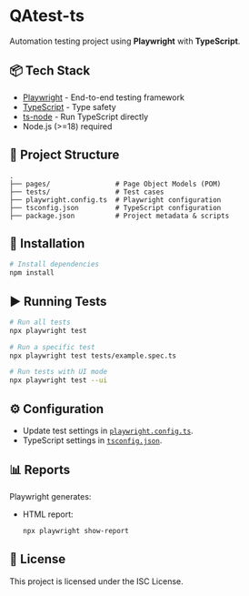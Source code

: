 # QAtest-ts

Automation testing project using **Playwright** with **TypeScript**.

## 📦 Tech Stack

* [Playwright](https://playwright.dev/) - End-to-end testing framework
* [TypeScript](https://www.typescriptlang.org/) - Type safety
* [ts-node](https://typestrong.org/ts-node/) - Run TypeScript directly
* Node.js (>=18) required

## 📂 Project Structure

```
.
├── pages/                # Page Object Models (POM)
├── tests/                # Test cases
├── playwright.config.ts  # Playwright configuration
├── tsconfig.json         # TypeScript configuration
├── package.json          # Project metadata & scripts
```

## 🚀 Installation

```bash
# Install dependencies
npm install
```

## ▶️ Running Tests

```bash
# Run all tests
npx playwright test

# Run a specific test
npx playwright test tests/example.spec.ts

# Run tests with UI mode
npx playwright test --ui
```

## ⚙️ Configuration

* Update test settings in [`playwright.config.ts`](./playwright.config.ts).
* TypeScript settings in [`tsconfig.json`](./tsconfig.json).

## 📊 Reports

Playwright generates:

* HTML report:

  ```bash
  npx playwright show-report
  ```

## 📜 License

This project is licensed under the ISC License.
